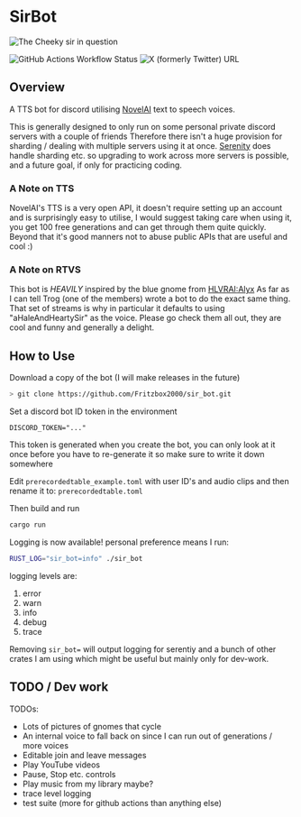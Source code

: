 # SirBot

![The Cheeky sir in question](images/gnome_thumbnail.jpg)

![GitHub Actions Workflow Status](https://img.shields.io/github/actions/workflow/status/woonters/sir_bot/rust.yml)
![X (formerly Twitter) URL](https://img.shields.io/twitter/url?url=https%3A%2F%2Ftwitter.com%2Fwoonters)

## Overview

A TTS bot for discord utilising [NovelAI](https://novelai.net) text to speech voices.

This is generally designed to only run on some personal private discord servers with a couple of friends
Therefore there isn't a huge provision for sharding / dealing with multiple servers using it at once. 
[Serenity](https://github.com/serenity-rs/serenity) does handle sharding etc. so upgrading to work across
more servers is possible, and a future goal, if only for practicing coding. 

### A Note on TTS 

NovelAI's TTS is a very open API, it doesn't require setting up an account and is surprisingly easy
to utilise, I would suggest taking care when using it, you get 100 free generations and can get through
them quite quickly. Beyond that it's good manners not to abuse public APIs that are useful and cool :)

### A Note on RTVS 

This bot is *HEAVILY* inspired by the blue gnome from [HLVRAI:Alyx](https://www.youtube.com/watch?v=yaHrneT9BfU)
As far as I can tell Trog (one of the members) wrote a bot to do the exact 
same thing. That set of streams is why in particular it defaults to using "aHaleAndHeartySir" as the voice.
Please go check them all out, they are cool and funny and generally a delight. 

## How to Use

Download a copy of the bot (I will make releases in the future)
```sh
> git clone https://github.com/Fritzbox2000/sir_bot.git
```
Set a discord bot ID token in the environment 
```
DISCORD_TOKEN="..."  
```
This token is generated when you create the bot, you can only look at it once before you have to re-generate it 
so make sure to write it down somewhere

Edit `prerecordedtable_example.toml` with user ID's and audio clips 
and then rename it to:
`prerecordedtable.toml`

Then build and run 
```sh
cargo run
```

Logging is now available! personal preference means I run:
```sh
RUST_LOG="sir_bot=info" ./sir_bot 
```
logging levels are: 
1. error
2. warn
3. info
4. debug
5. trace

Removing `sir_bot=` will output logging for serentiy and a bunch of other crates I am using 
which might be useful but mainly only for dev-work. 


## TODO / Dev work

TODOs:
- Lots of pictures of gnomes that cycle
- An internal voice to fall back on since I can run out of generations / more voices 
- Editable join and leave messages 
- Play YouTube videos
- Pause, Stop etc. controls
- Play music from my library maybe?
- trace level logging
- test suite (more for github actions than anything else)
